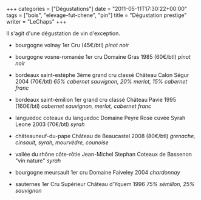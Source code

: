 +++
categories = ["Dégustations"]
date = "2011-05-11T17:30:22+00:00"
tags = ["bois", "elevage-fut-chene", "pin"] 
title = "Dégustation prestige"
writer = "LeChaps"
+++

Il s'agit d'une dégustation de vin d'exception.

* bourgogne volnay 1er Cru (45€/btl)
_pinot noir_

* bourgogne vosne-romanée 1er cru Domaine Gras 1985 (60€/btl)
_pinot noir_

* bordeaux saint-estèphe 3ème grand cru classé Château Calon Ségur 2004 (70€/btl)
_65% cabernet sauvignon, 20% merlot, 15% cabernet franc_

* bordeaux saint-émilion 1er grand cru classé Château Pavie 1995 (160€/btl)
_cabernet sauvignon, merlot, cabernet franc_

* languedoc coteaux du languedoc Domaine Peyre Rose cuvée Syrah Leone 2003 (70€/btl)
_syrah_

* châteauneuf-du-pape Château de Beaucastel 2008 (80€/btl)
_grenache, cinsault, syrah, mourvèdre, counoise_

* vallée du rhône côte-rôtie Jean-Michel Stephan Coteaux de Bassenon "vin nature"
_syrah_

* bourgogne meursault 1er cru Domaine Faiveley 2004
_chardonnay_

* sauternes 1er Cru Supérieur Château d’Yquem 1996
_75% sémillon, 25% sauvignon_
